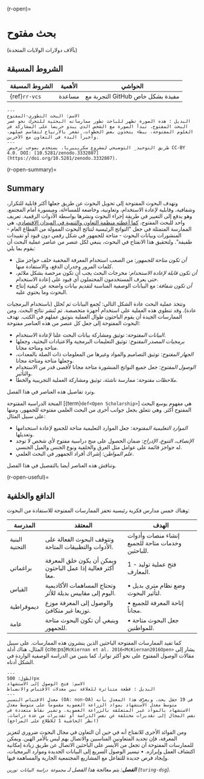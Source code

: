 (r-open)=
# بحث مفتوح

(بآلاف دولارات الولايات المتحدة)
## الشروط المسبقة

| الشروط المسبقة | الأهمية | الحواشي                          |
| -------------- | ------- | -------------------------------- |
| {ref}`rr-vcs`  | مساعدة  | التجربة مع GitHub مفيدة بشكل خاص |


```{figure} ../figures/evolution-open-research.jpg
---
الاسم: البحث التطوري-المفتوح
البديل : هذه الصورة تظهر للباحث تطور ممارساته البحثية للتحرك نحو عصر البحث المفتوح. تبدأ الصورة مع الشخص الذي يبدو حريصا على المشاركة في العلوم المفتوحة، ببطء يتخذون بعض الخطوات، تشعر بالارتياح لتقاسم عملهم، وأخيراً البدء في التعاون مع الآخرين.
---
_طريق التوحيد_ التوضيحي لمشروع سكريبيريا. يستخدم بموجب ترخيص CC-BY 4.0. DOI: [10.5281/zenodo.3332807] (https://doi.org/10.5281/zenodo.3332807).
```

(r-open-summary)=
## Summary

وتهدف البحوث المفتوحة إلى تحويل البحوث عن طريق جعلها أكثر قابلية للتكرار، وشفافية، وقابلية لإعادة الاستخدام، وتعاونية، وخاضعة للمساءلة، وميسورة أمام المجتمع. وهو يدفع إلى التغيير في طريقة إجراء البحوث ونشرها بواسطة الأدوات الرقمية. تعريف واحد للبحث المفتوح، [كما أعطته منظمة التعاون والتنمية في الميدان الاقتصادي](https://www.fct.pt/dsi/docs/Making_Open_Science_a_Reality.pdf "Making Open Science a Reality, OECD Science, Technology and Industry Policy Papers No. 25")، هي الممارسة المتمثلة في جعل "النواتج الرئيسية لنتائج البحوث الممولة من القطاع العام - المنشورات وبيانات البحوث - متاحة للجمهور في شكل رقمي دون قيود أو تقييدات طفيفة". ولتحقيق هذا الانفتاح في البحوث، ينبغي لكل عنصر من عناصر عملية البحث أن يقوم بما يلي:

- _أن تكون متاحة للجمهور_: من الصعب استخدام المعرفة المخفية خلف حواجز مثل كلمات المرور وجدران الدفع، والاستفادة منها.
- _أن تكون قابلة لإعادة الاستخدام_: مخرجات البحث يجب أن تكون مرخصة بشكل ملائم، حتى يعرف المستخدمون المحتملون أي قيود على إعادة الاستخدام.
- _أن تكون شفافة_: مع البيانات الوصفية المناسبة لتقديم بيانات واضحة عن كيفية إنتاج البحوث وما يحتوي عليه.

وتتخذ عملية البحث عادة الشكل التالي: تُجمع البيانات ثم تُحلل (باستخدام البرمجيات عادة). وقد تنطوي هذه العملية على استخدام أجهزة متخصصة. ثم تُنشر نتائج البحث. ومن الممارسات الجيدة أن يقوم الباحثون طوال العملية بتوثيق عملهم في الكتب. تهدف البحوث المفتوحة إلى جعل كل عنصر من هذه العناصر مفتوحة:

- _البيانات المفتوحة_: توثيق ومشاركة بيانات البحث علنا لإعادة الاستخدام.
- _برمجيات المصدر المفتوح_: توثيق التعليمات البرمجية والاعتيادات البحثية، وجعلها متاحة ومتاحة مجانا.
- _الجهاز المفتوح_: توثيق التصاميم والمواد وغيرها من المعلومات ذات الصلة بالمعدات، وجعلها متاحة ومتاحة مجانا.
- _الوصول المفتوح_: جعل جميع النواتج المنشورة متاحة مجانا لأقصى قدر من الاستخدام والتأثير.
- _ملاحظات مفتوحة_: ممارسة ناشئة، توثيق ومشاركة العملية التجريبية والخطأ.

وترد تفاصيل هذه العناصر في هذا الفصل.

المنحة الدراسية المفتوحة [{term}`def<Open Scholarship>`] هي مفهوم يوسع البحث المفتوح أكثر. وهي تتعلق بجعل جوانب أخرى من البحث العلمي مفتوحة للجمهور، ومنها على سبيل المثال:

- _الموارد التعليمية المفتوحة_: جعل الموارد التعليمية متاحة للجميع لإعادة استخدامها وتعديلها.
- _الإنصاف، التنوع، الإدراج_: ضمان الحصول على منح دراسية مفتوح لأي شخص لا توجد له حواجز قائمة على عوامل مثل العرق والخلفية ونوع الجنس والميل الجنسي.
- _علم المواطن_: إشراك أفراد الجمهور في البحث العلمي.

وتناقش هذه العناصر أيضا بالتفصيل في هذا الفصل.

(r-open-useful)=
## الدافع والخلفية

وهناك خمس مدارس فكرية رئيسية تحفز الممارسات المفتوحة للاستفادة من البحوث:

| المدرسة        | المعتقد                                                     | الهدف                                            |
| -------------- | ----------------------------------------------------------- | ------------------------------------------------ |
| البنية التحتية | وتتوقف البحوث الفعالة على الأدوات والتطبيقات المتاحة.       | إنشاء منصات وأدوات وخدمات متاحة للجميع للباحثين. |
| براغماتي       | ويمكن أن يكون خلق المعرفة أكثر فعالية إذا عمل الباحثون معا. | 1 - فتح عملية توليد المعارف.                     |
| القياس         | وتحتاج المساهمات الأكاديمية اليوم إلى مقاييس بديلة للأثر.   | • وضع نظام متري بديل لتأثير البحوث.              |
| ديموقراطية     | والوصول إلى المعرفة موزع توزيعا غير متكافئ.                 | • إتاحة المعرفة للجميع مجاناً.                   |
| عامة           | وينبغي أن تكون البحوث متاحة للجمهور.                        | • جعل البحوث متاحة للمواطنين.                    |

كما تفيد الممارسات المفتوحة الباحثين الذين ينشرون هذه الممارسات. على سبيل المثال، هناك أدلة {cite:ps}`McKiernan et al. 2016<McKiernan2016Open>` يشار إلى مقالات الوصول المفتوح على نحو أكثر تواترا، كما يتبين من الدراسة الوصفية الواردة في الشكل أدناه.

```{figure} ../figures/open-access-citations.jpg
---
الطول: 500px
الاسم: فتح الوصول إلى الاستشهاد
البديل : قطعة متناثرة للعلاقة بين معدلات الاقتباس والانضباط
---
معدل الاقتباس النسبي (OA: non-OA) في 19 حقل بحث. ويعرَّف هذا المعدل بأنه متوسط معدل الاستشهاد بمواد الزراعة العضوية مقسوماً على متوسط معدل الاستشهاد بالمواد غير المتعلقة بالزراعة العضوية. وتشير نقاط متعددة في نفس المجال إلى تقديرات مختلفة عن نفس الدراسة أو تقديرات من عدة دراسات. (انظر الحاشية 1 للاطلاع على المراجع)
```

ومن الفوائد الأخرى للانفتاح أنه في حين أن التعاون في مجال البحوث ضروري لتعزيز المعرفة، فإن تحديد المتعاونين المناسبين والاتصال بهم ليس بالأمر الهين. ويمكن للممارسات المفتوحة أن تجعل من الأيسر على الباحثين الاتصال عن طريق زيادة إمكانية اكتشاف العمل وإبرازه. • تيسير الوصول السريع إلى البيانات الجديدة وموارد البرمجيات، وإيجاد فرص جديدة للتفاعل مع المشاريع المجتمعية الجارية والمساهمة فيها.

***الفصل**: يتم معالجة هذا الفصل لـ `مجموعة دراسة البيانات تورين` (`turing-dsg`).*
